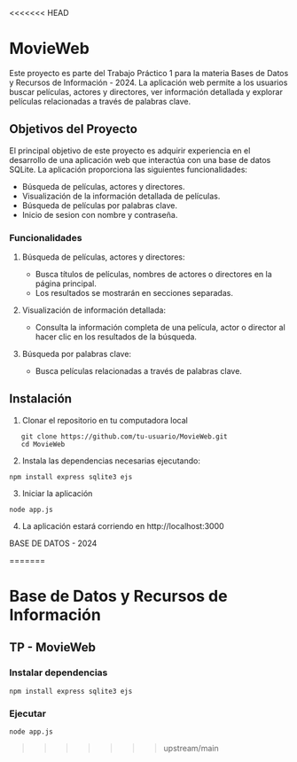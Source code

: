 <<<<<<< HEAD
# MovieWeb
Este proyecto es parte del Trabajo Práctico 1 para la materia Bases de Datos y Recursos de Información - 2024. La aplicación web permite a los usuarios buscar películas, actores y directores, ver información detallada y explorar películas relacionadas a través de palabras clave.

## Objetivos del Proyecto
El principal objetivo de este proyecto es adquirir experiencia en el desarrollo de una aplicación web que interactúa con una base de datos SQLite. La aplicación proporciona las siguientes funcionalidades:

- Búsqueda de películas, actores y directores.
- Visualización de la información detallada de películas.
- Búsqueda de películas por palabras clave.
- Inicio de sesion con nombre y contraseña.

### Funcionalidades
1. Búsqueda de películas, actores y directores:

    - Busca títulos de películas, nombres de actores o directores en la página principal.
    - Los resultados se mostrarán en secciones separadas.

2. Visualización de información detallada:

    - Consulta la información completa de una película, actor o director al hacer clic en los resultados de la búsqueda.

3. Búsqueda por palabras clave:

    - Busca películas relacionadas a través de palabras clave.

## Instalación
1. Clonar el repositorio en tu computadora local 

 ``` 
    git clone https://github.com/tu-usuario/MovieWeb.git 
    cd MovieWeb
 ``` 
 2. Instala las dependencias necesarias ejecutando:
 ``` 
 npm install express sqlite3 ejs
  ``` 
3. Iniciar la aplicación
 ``` 
 node app.js

``` 
4. La aplicación estará corriendo en http://localhost:3000



BASE DE DATOS - 2024 


=======
# Base de Datos y Recursos de Información
## TP - MovieWeb

### Instalar dependencias
`npm install express sqlite3 ejs`

### Ejecutar
`node app.js`
>>>>>>> upstream/main
